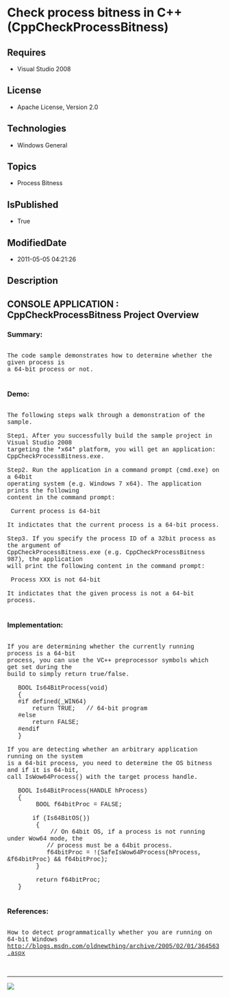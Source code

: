 # Check process bitness in C++ (CppCheckProcessBitness)
## Requires
* Visual Studio 2008
## License
* Apache License, Version 2.0
## Technologies
* Windows General
## Topics
* Process Bitness
## IsPublished
* True
## ModifiedDate
* 2011-05-05 04:21:26
## Description

<p style="font-family:Courier New"></p>
<h2>CONSOLE APPLICATION : CppCheckProcessBitness Project Overview</h2>
<p style="font-family:Courier New"></p>
<h3>Summary:</h3>
<p style="font-family:Courier New"><br>
The code sample demonstrates how to determine whether the given process is<br>
a 64-bit process or not.<br>
<br>
</p>
<h3>Demo:</h3>
<p style="font-family:Courier New"><br>
The following steps walk through a demonstration of the sample.<br>
<br>
Step1. After you successfully build the sample project in Visual Studio 2008<br>
targeting the *x64* platform, you will get an application: <br>
CppCheckProcessBitness.exe. <br>
<br>
Step2. Run the application in a command prompt (cmd.exe) on a 64bit <br>
operating system (e.g. Windows 7 x64). The application prints the following <br>
content in the command prompt:<br>
<br>
&nbsp;Current process is 64-bit<br>
<br>
It indictates that the current process is a 64-bit process.<br>
<br>
Step3. If you specify the process ID of a 32bit process as the argument of <br>
CppCheckProcessBitness.exe (e.g. CppCheckProcessBitness 987), the application <br>
will print the following content in the command prompt:<br>
<br>
&nbsp;Process XXX is not 64-bit<br>
<br>
It indictates that the given process is not a 64-bit process.<br>
<br>
</p>
<h3>Implementation:</h3>
<p style="font-family:Courier New"><br>
If you are determining whether the currently running process is a 64-bit <br>
process, you can use the VC&#43;&#43; preprocessor symbols which get set during the <br>
build to simply return true/false.<br>
<br>
&nbsp; &nbsp;BOOL Is64BitProcess(void)<br>
&nbsp; &nbsp;{<br>
&nbsp; &nbsp;#if defined(_WIN64)<br>
&nbsp; &nbsp; &nbsp; &nbsp;return TRUE; &nbsp; // 64-bit program<br>
&nbsp; &nbsp;#else<br>
&nbsp; &nbsp; &nbsp; &nbsp;return FALSE;<br>
&nbsp; &nbsp;#endif<br>
&nbsp; &nbsp;}<br>
<br>
If you are detecting whether an arbitrary application running on the system <br>
is a 64-bit process, you need to determine the OS bitness and if it is 64-bit, <br>
call IsWow64Process() with the target process handle.<br>
<br>
&nbsp; &nbsp;BOOL Is64BitProcess(HANDLE hProcess)<br>
&nbsp; &nbsp;{<br>
&nbsp;&nbsp;&nbsp;&nbsp; &nbsp; &nbsp;BOOL f64bitProc = FALSE;<br>
<br>
&nbsp; &nbsp; &nbsp; &nbsp;if (Is64BitOS())<br>
&nbsp;&nbsp;&nbsp;&nbsp; &nbsp; &nbsp;{<br>
&nbsp;&nbsp;&nbsp;&nbsp;&nbsp;&nbsp;&nbsp;&nbsp; &nbsp; &nbsp;// On 64bit OS, if a process is not running under Wow64 mode, the
<br>
&nbsp; &nbsp; &nbsp; &nbsp; &nbsp; &nbsp;// process must be a 64bit process.<br>
&nbsp; &nbsp; &nbsp; &nbsp; &nbsp; &nbsp;f64bitProc = !(SafeIsWow64Process(hProcess, &f64bitProc) && f64bitProc);<br>
&nbsp;&nbsp;&nbsp;&nbsp; &nbsp; &nbsp;}<br>
<br>
&nbsp;&nbsp;&nbsp;&nbsp; &nbsp; &nbsp;return f64bitProc;<br>
&nbsp; &nbsp;}<br>
<br>
</p>
<h3>References:</h3>
<p style="font-family:Courier New"><br>
How to detect programmatically whether you are running on 64-bit Windows<br>
<a target="_blank" href="http://blogs.msdn.com/oldnewthing/archive/2005/02/01/364563.aspx">http://blogs.msdn.com/oldnewthing/archive/2005/02/01/364563.aspx</a><br>
<br>
<br>
</p>
<hr>
<div><a href="http://go.microsoft.com/?linkid=9759640" style="margin-top:3px"><img src="http://bit.ly/onecodelogo">
</a></div>
